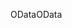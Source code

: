 <span data-ttu-id="489e8-101">OData</span><span class="sxs-lookup"><span data-stu-id="489e8-101">OData</span></span>